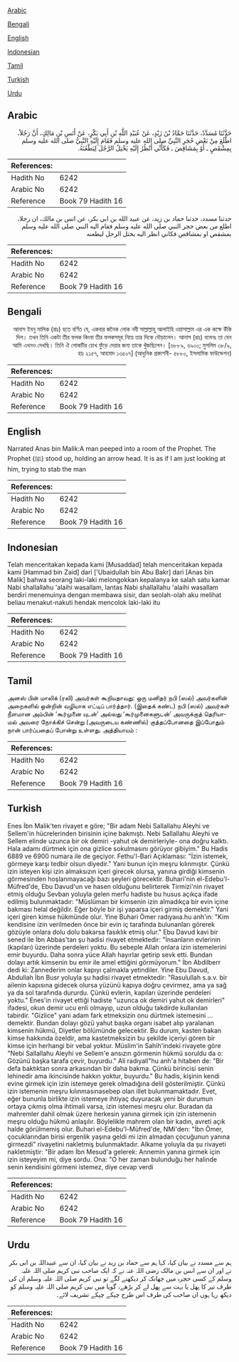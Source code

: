 [Arabic](#arabic)

[Bengali](#bengali)

[English](#english)

[Indonesian](#indonesian)

[Tamil](#tamil)

[Turkish](#turkish)

[Urdu](#urdu)

## Arabic


<div dir="rtl" lang="ar" style={{fontSize:'larger',backgroundColor:'#f8f9fa',padding:20}}>
حَدَّثَنَا مُسَدَّدٌ، حَدَّثَنَا حَمَّادُ بْنُ زَيْدٍ، عَنْ عُبَيْدِ اللَّهِ بْنِ أَبِي بَكْرٍ، عَنْ أَنَسِ بْنِ مَالِكٍ، أَنَّ رَجُلاً، اطَّلَعَ مِنْ بَعْضِ حُجَرِ النَّبِيِّ صلى الله عليه وسلم فَقَامَ إِلَيْهِ النَّبِيُّ صلى الله عليه وسلم بِمِشْقَصٍ ـ أَوْ بِمَشَاقِصَ ـ فَكَأَنِّي أَنْظُرُ إِلَيْهِ يَخْتِلُ الرَّجُلَ لِيَطْعُنَهُ‏.‏
</div>
<div style={{backgroundColor:'#f8f9fa',padding:20, marginBottom: 10}}><table> <thead> <tr> <th>References:</th> <th></th> </tr> </thead> <tbody><tr><td>Hadith No</td><td>6242</td></tr><tr><td>Arabic No</td><td>6242</td></tr><tr><td>Reference</td><td>Book 79 Hadith 16</td></tr></tbody></table></div>


<div dir="rtl" lang="ar" style={{fontSize:'larger',backgroundColor:'#f8f9fa',padding:20}}>
حدثنا مسدد، حدثنا حماد بن زيد، عن عبيد الله بن ابي بكر، عن انس بن مالك، ان رجلا، اطلع من بعض حجر النبي صلى الله عليه وسلم فقام اليه النبي صلى الله عليه وسلم بمشقص او بمشاقص فكاني انظر اليه يختل الرجل ليطعنه
</div>
<div style={{backgroundColor:'#f8f9fa',padding:20, marginBottom: 10}}><table> <thead> <tr> <th>References:</th> <th></th> </tr> </thead> <tbody><tr><td>Hadith No</td><td>6242</td></tr><tr><td>Arabic No</td><td>6242</td></tr><tr><td>Reference</td><td>Book 79 Hadith 16</td></tr></tbody></table></div>

## Bengali


<div dir="rtl" lang="bn" style={{fontSize:'larger',backgroundColor:'#f8f9fa',padding:20}}>
আনাস ইবনু মালিক (রাঃ) হতে বর্ণিত যে, একবার জনৈক লোক নবী সাল্লাল্লাহু আলাইহি ওয়াসাল্লাম এর এক কক্ষে উঁকি দিল। তখন তিনি একটা তীর ফলক কিংবা তীর ফলকসমূহ নিয়ে তার দিকে দৌড়ালেন। আনাস (রাঃ) বলেনঃ তা যেন আমি এখনও দেখছি। তিনি ঐ লোকটির চোখ ফুঁড়ে দেয়ার জন্য তাকে খুঁজছিলেন। [৬৮৮৯, ৬৯০০; মুসলিম ৩৮/৯, হাঃ ২১৫৭, আহমাদ ১৩৫০৭] (আধুনিক প্রকাশনী- ৫৮৮০, ইসলামিক ফাউন্ডেশন)
</div>
<div style={{backgroundColor:'#f8f9fa',padding:20, marginBottom: 10}}><table> <thead> <tr> <th>References:</th> <th></th> </tr> </thead> <tbody><tr><td>Hadith No</td><td>6242</td></tr><tr><td>Arabic No</td><td>6242</td></tr><tr><td>Reference</td><td>Book 79 Hadith 16</td></tr></tbody></table></div>

## English


<div dir="ltr" lang="en" style={{fontSize:'larger',backgroundColor:'#f8f9fa',padding:20}}>
Narrated Anas bin Malik:A man peeped into a room of the Prophet. The Prophet (ﷺ) stood up, holding an arrow head. It is as if I am just looking at him, trying to stab the man
</div>
<div style={{backgroundColor:'#f8f9fa',padding:20, marginBottom: 10}}><table> <thead> <tr> <th>References:</th> <th></th> </tr> </thead> <tbody><tr><td>Hadith No</td><td>6242</td></tr><tr><td>Arabic No</td><td>6242</td></tr><tr><td>Reference</td><td>Book 79 Hadith 16</td></tr></tbody></table></div>

## Indonesian


<div dir="ltr" lang="id" style={{fontSize:'larger',backgroundColor:'#f8f9fa',padding:20}}>
Telah menceritakan kepada kami [Musaddad] telah menceritakan kepada kami [Hammad bin Zaid] dari ['Ubaidullah bin Abu Bakr] dari [Anas bin Malik] bahwa seorang laki-laki melongokkan kepalanya ke salah satu kamar Nabi shallallahu 'alaihi wasallam, lantas Nabi shallallahu 'alaihi wasallam berdiri menemuinya dengan membawa sisir, dan seolah-olah aku melihat beliau menakut-nakuti hendak mencolok laki-laki itu
</div>
<div style={{backgroundColor:'#f8f9fa',padding:20, marginBottom: 10}}><table> <thead> <tr> <th>References:</th> <th></th> </tr> </thead> <tbody><tr><td>Hadith No</td><td>6242</td></tr><tr><td>Arabic No</td><td>6242</td></tr><tr><td>Reference</td><td>Book 79 Hadith 16</td></tr></tbody></table></div>

## Tamil


<div dir="ltr" lang="ta" style={{fontSize:'larger',backgroundColor:'#f8f9fa',padding:20}}>
அனஸ் பின் மாலிக் (ரலி) அவர்கள் கூறியதாவது: ஒரு மனிதர் நபி (ஸல்) அவர்களின் அறைகளில் ஒன்றின் வழியாக எட்டிப் பார்த்தார். (இதைக் கண்ட) நபி (ஸல்) அவர்கள் நீளமான அம்பின் ‘கூர்முனை யுடன்’ அல்லது ‘கூர்முனைகளுடன்’ அவருக்குத் தெரியாமல் அவரை நோக்கிச் சென்று (அவருடைய கண்ணில்) குத்தப்போனதை இப்போதும் நான் பார்ப்பதைப் போன்று உள்ளது. அத்தியாயம் :
</div>
<div style={{backgroundColor:'#f8f9fa',padding:20, marginBottom: 10}}><table> <thead> <tr> <th>References:</th> <th></th> </tr> </thead> <tbody><tr><td>Hadith No</td><td>6242</td></tr><tr><td>Arabic No</td><td>6242</td></tr><tr><td>Reference</td><td>Book 79 Hadith 16</td></tr></tbody></table></div>

## Turkish


<div dir="ltr" lang="tr" style={{fontSize:'larger',backgroundColor:'#f8f9fa',padding:20}}>
Enes İbn Malik'ten rivayet e göre; "Bir adam Nebi Sallallahu Aleyhi ve Sellem'in hücrelerinden birisinin içine bakmıştı. Nebi Sallallahu Aleyhi ve Sellem elinde uzunca bir ok demiri -yahut ok demirleriyle- ona doğru kalktı. Hala adamı dürtmek için ona gizlice sokulmasını görüyor gibiyim." Bu Hadis 6889 ve 6900 numara ile de geçiyor. Fethu'l-Bari Açıklaması: "İzin istemek, görmeye karşı tedbir olsun diyedir." Yani bunun için meşru kılınmıştır. Çünkü izin isteyen kişi izin almaksızın içeri girecek olursa, yanına girdiği kimsenin görmesinden hoşlanmayacağı bazı şeyleri görecektir. Buhari'nin el-Edebu'l-Müfred'de, Ebu Davud'un ve hasen olduğunu belirterek Tirmizi'nin rivayet etmiş olduğu Sevban yoluyla gelen merfu hadiste bu husus açıkça ifade edilmiş bulunmaktadır: "Müslüman bir kimsenin izin almadıkça bir evin içine bakması helal değildir. Eğer böyle bir işi yaparsa içeri girmiş demektir." Yani içeri giren kimse hükmünde olur. Yine Buhari Ömer radıyaııa.hu anh'ın: "Kim kendisine izin verilmeden önce bir evin iç tarafında bulunanları görerek gözüyle onlara dolu dolu bakarsa fasıklık etmiş olur." Ebu Davud kavi bir sened ile İbn Abbas'tan şu hadisi rivayet etmektedir: "İnsanların evlerinin (kapıları) üzerinde perdeleri yoktu. Bu sebeple Allah onlara izin istemelerini emir buyurdu. Daha sonra yüce Allah hayırlar getirip sevk etti. Bundan dolayı artık kimsenin bu emir ile amel ettiğini görmüyorum." İbn Abdilberr dedi ki: Zannederim onlar kapıyı çalmakla yetindiler. Yine Ebu Davud, Abdullah İbn Busr yoluyla şu hadisi rivayet etmektedir: "Rasulullah s.a.v. bir ailenin kapısına gidecek olursa yüzünü kapıya doğru çevirmez, ama ya sağ ya da sol tarafında dururdu. Çünkü evlerin, kapıları üzerinde perdeleri yoktu." Enes'in rivayet ettiği hadiste "uzunca ok demiri yahut ok demirleri" ifadesi, okun demir ucu enli olmayıp, uzun olduğu takdirde kullanılan tabirdir. "Gizlice" yani adam fark etmeksizin onu dürtmek istemesini ... demektir. Bundan dolayı gözü yahut başka organı isabet alıp yaralanan kimsenin hükmü, Diyetler bölümünde gelecektir. Bu durum, kasten bakan kimse hakkında özeldir, ama kastetmeksizin bu şekilde içeriyi gören bir kimse için herhangi bir vebal yoktur. Müslim'in Sahih'indeki rivayete göre "Nebi Sallallahu Aleyhi ve Sellem'e ansızın görmenin hükmü soruldu da o: Gözünü başka tarafa çevir, buyurdu." Ali radıyall"hu anh'a hitaben de: "Bir defa baktıktan sonra arkasından bir daha bakma. Çünkü birincisi senin lehinedir ama ikincisinde hakkın yoktur, buyurdu." Bu hadis, kişinin kendi evine girmek için izin istemeye gerek olmadığına delil gösterilmiştir. Çünkü izin istemenin meşru kılınmasınasebep olan illet bulunmamaktadır. Evet, eğer bununla birlikte izin istemeye ihtiyaç duyuracak yeni bir durumun ortaya çıkmış olma ihtimali varsa, izin istemesi meşru olur. Buradan da mahremler dahil olmak üzere herkesin yanına girmek için izin istemenin meşru olduğu hükmü anlaşılır. Böylelikle mahrem olan bir kadın, avreti açık halde görülmemiş olur. Buhari el-Edebu'l-Müfred'de, NMi'den: "İbn Ömer, çocuklarından birisi ergenlik yaşına geldi mi izin almadan çocuğunun yanına girmezdi" rivayetini nakletmiş bulunmaktadır. Alkame yoluyla da şu rivayeti nakletmiştir: "Bir adam İbn Mesud'a gelerek: Annemin yanına girmek için izin isteyeyim mi, diye sordu. Ona: "O her zaman bulunduğu her halinde senin kendisini görmeni istemez, diye cevap verdi
</div>
<div style={{backgroundColor:'#f8f9fa',padding:20, marginBottom: 10}}><table> <thead> <tr> <th>References:</th> <th></th> </tr> </thead> <tbody><tr><td>Hadith No</td><td>6242</td></tr><tr><td>Arabic No</td><td>6242</td></tr><tr><td>Reference</td><td>Book 79 Hadith 16</td></tr></tbody></table></div>

## Urdu


<div dir="rtl" lang="ur" style={{fontSize:'larger',backgroundColor:'#f8f9fa',padding:20}}>
ہم سے مسدد نے بیان کیا، کہا ہم سے حماد بن زید نے بیان کیا، ان سے عبیداللہ بن ابی بکر نے اور ان سے انس بن مالک رضی اللہ عنہ نے کہ ایک صاحب نبی کریم صلی اللہ علیہ وسلم کے کسی حجرہ میں جھانک کر دیکھنے لگے تو نبی کریم صلی اللہ علیہ وسلم ان کی طرف تیر کا پھل یا بہت سے پھل لے کر بڑھے، گویا میں نبی کریم صلی اللہ علیہ وسلم کو دیکھ رہا ہوں ان صاحب کی طرف اس طرح چپکے چپکے تشریف لائے۔
</div>
<div style={{backgroundColor:'#f8f9fa',padding:20, marginBottom: 10}}><table> <thead> <tr> <th>References:</th> <th></th> </tr> </thead> <tbody><tr><td>Hadith No</td><td>6242</td></tr><tr><td>Arabic No</td><td>6242</td></tr><tr><td>Reference</td><td>Book 79 Hadith 16</td></tr></tbody></table></div>